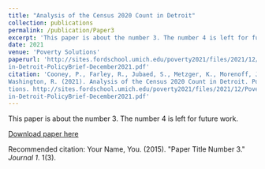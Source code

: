 ```yaml
---
title: "Analysis of the Census 2020 Count in Detroit"
collection: publications
permalink: /publication/Paper3
excerpt: 'This paper is about the number 3. The number 4 is left for future work.'
date: 2021
venue: 'Poverty Solutions'
paperurl: 'http://sites.fordschool.umich.edu/poverty2021/files/2021/12/PovertySolutions-Census-Undercount-
in-Detroit-PolicyBrief-December2021.pdf'
citation: 'Cooney, P., Farley, R., Jubaed, S., Metzger, K., Morenoff, J., Neidert, L., Rodriguez-
Washington, R. (2021). Analysis of the Census 2020 Count in Detroit. Poverty Solu-
tions. http://sites.fordschool.umich.edu/poverty2021/files/2021/12/PovertySolutions-Census-Undercount-
in-Detroit-PolicyBrief-December2021.pdf'
---
```

This paper is about the number 3. The number 4 is left for future work.

[Download paper here](http://academicpages.github.io/files/paper3.pdf)

Recommended citation: Your Name, You. (2015). "Paper Title Number 3." <i>Journal 1</i>. 1(3).
